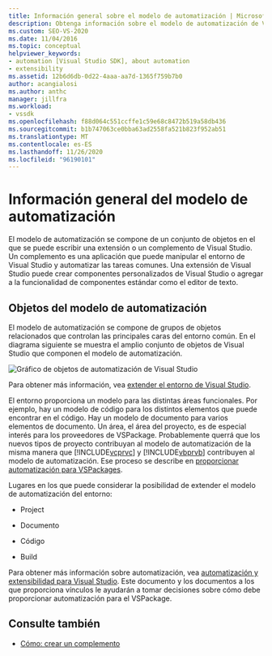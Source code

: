 ```yaml
---
title: Información general sobre el modelo de automatización | Microsoft Docs
description: Obtenga información sobre el modelo de automatización de Visual Studio que se compone de un conjunto de objetos en el que puede escribir una extensión o un complemento de Visual Studio.
ms.custom: SEO-VS-2020
ms.date: 11/04/2016
ms.topic: conceptual
helpviewer_keywords:
- automation [Visual Studio SDK], about automation
- extensibility
ms.assetid: 12b6d6db-0d22-4aaa-aa7d-1365f759b7b0
author: acangialosi
ms.author: anthc
manager: jillfra
ms.workload:
- vssdk
ms.openlocfilehash: f88d064c551ccffe1c59e68c8472b519a58db436
ms.sourcegitcommit: b1b747063ce0bba63ad2558fa521b823f952ab51
ms.translationtype: MT
ms.contentlocale: es-ES
ms.lasthandoff: 11/26/2020
ms.locfileid: "96190101"
---
```

# <a name="automation-model-overview"></a>Información general del modelo de automatización
El modelo de automatización se compone de un conjunto de objetos en el que se puede escribir una extensión o un complemento de Visual Studio. Un complemento es una aplicación que puede manipular el entorno de Visual Studio y automatizar las tareas comunes. Una extensión de Visual Studio puede crear componentes personalizados de Visual Studio o agregar a la funcionalidad de componentes estándar como el editor de texto.

## <a name="objects-in-the-automation-model"></a>Objetos del modelo de automatización
 El modelo de automatización se compone de grupos de objetos relacionados que controlan las principales caras del entorno común. En el diagrama siguiente se muestra el amplio conjunto de objetos de Visual Studio que componen el modelo de automatización.

 ![Gráfico de objetos de automatización de Visual Studio](../../extensibility/internals/media/vsvisualstudioautomationobjectchart.gif "vsVisualStudioAutomationObjectChart")

 Para obtener más información, vea [extender el entorno de Visual Studio](/previous-versions/esk3eey8(v=vs.140)).

 El entorno proporciona un modelo para las distintas áreas funcionales. Por ejemplo, hay un modelo de código para los distintos elementos que puede encontrar en el código. Hay un modelo de documento para varios elementos de documento. Un área, el área del proyecto, es de especial interés para los proveedores de VSPackage. Probablemente querrá que los nuevos tipos de proyecto contribuyan al modelo de automatización de la misma manera que [!INCLUDE[vcprvc](../../code-quality/includes/vcprvc_md.md)] y [!INCLUDE[vbprvb](../../code-quality/includes/vbprvb_md.md)] contribuyen al modelo de automatización. Ese proceso se describe en [proporcionar automatización para VSPackages](../../extensibility/internals/providing-automation-for-vspackages.md).

 Lugares en los que puede considerar la posibilidad de extender el modelo de automatización del entorno:

- Project

- Documento

- Código

- Build

Para obtener más información sobre automatización, vea [automatización y extensibilidad para Visual Studio](/previous-versions/visualstudio/visual-studio-2015/extensibility/extensibility-in-visual-studio?preserve-view=true&view=vs-2015). Este documento y los documentos a los que proporciona vínculos le ayudarán a tomar decisiones sobre cómo debe proporcionar automatización para el VSPackage.

## <a name="see-also"></a>Consulte también
- [Cómo: crear un complemento](/previous-versions/80493a3w(v=vs.140))